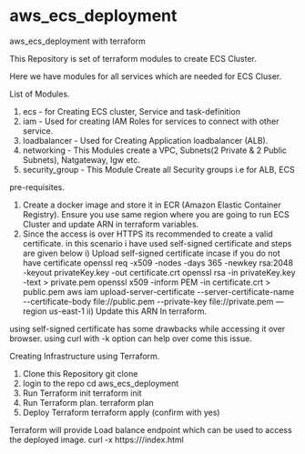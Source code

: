 # aws_ecs_deployment
aws_ecs_deployment with terraform

This Repository is set of terraform modules to create ECS Cluster.


Here we have modules for all services which are needed for ECS Cluser.

List of Modules.
1) ecs - for Creating ECS cluster, Service and task-definition
2) iam - Used for creating IAM Roles for services to connect with other service.
3) loadbalancer - Used for Creating Application loadbalancer (ALB).
4) networking - This Modules create a VPC, Subnets(2 Private & 2 Public Subnets), Natgateway, Igw etc.
5) security_group - This Module Create all Security groups i.e for ALB, ECS  

pre-requisites.
1) Create a docker image and store it in ECR (Amazon Elastic Container Registry). Ensure you use same region where you are going to run ECS Cluster and update ARN in terraform variables.
2) Since the access is over HTTPS its recommended to create a valid certificate. in this scenario i have used self-signed certificate and steps are given below
          i) Upload self-signed certificate incase if you do not have certificate
                    openssl req -x509 -nodes -days 365 -newkey rsa:2048 -keyout privateKey.key -out certificate.crt
                    openssl rsa -in privateKey.key -text > private.pem
                    openssl x509 -inform PEM -in certificate.crt > public.pem
                    aws iam upload-server-certificate --server-certificate-name <certname> --certificate-body file://public.pem --private-key file://private.pem —region us-east-1
          ii) Update this ARN In terraform.

using self-signed certificate has some drawbacks while accessing it over browser. using curl with -k option can help over come this issue.

Creating Infrastructure using Terraform.
1) Clone this Repository
    git clone <repo>
2) login to the repo
    cd aws_ecs_deployment
3) Run Terraform init
     terraform init  
4) Run Terraform plan.
    terraform plan
5) Deploy Terraform
    terraform apply (confirm with yes)

Terraform will provide Load balance endpoint which can be used to access the deployed image.
curl -x https://<ALB>/index.html             
